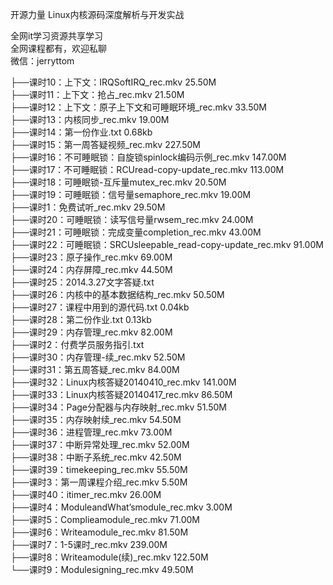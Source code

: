 开源力量 Linux内核源码深度解析与开发实战

全网it学习资源共享学习<br>全网课程都有，欢迎私聊<br>微信：jerryttom<br>

├──课时10：上下文：IRQSoftIRQ_rec.mkv 25.50M<br> ├──课时11：上下文：抢占_rec.mkv 21.50M<br> ├──课时12：上下文：原子上下文和可睡眠环境_rec.mkv 33.50M<br> ├──课时13：内核同步_rec.mkv 19.00M<br> ├──课时14：第一份作业.txt 0.68kb<br> ├──课时15：第一周答疑视频_rec.mkv 227.50M<br> ├──课时16：不可睡眠锁：自旋锁spinlock编码示例_rec.mkv 147.00M<br> ├──课时17：不可睡眠锁：RCUread-copy-update_rec.mkv 113.00M<br> ├──课时18：可睡眠锁-互斥量mutex_rec.mkv 20.50M<br> ├──课时19：可睡眠锁：信号量semaphore_rec.mkv 19.00M<br> ├──课时1：免费试听_rec.mkv 29.50M<br> ├──课时20：可睡眠锁：读写信号量rwsem_rec.mkv 24.00M<br> ├──课时21：可睡眠锁：完成变量completion_rec.mkv 43.00M<br> ├──课时22：可睡眠锁：SRCUsleepable_read-copy-update_rec.mkv 91.00M<br> ├──课时23：原子操作_rec.mkv 69.00M<br> ├──课时24：内存屏障_rec.mkv 44.50M<br> ├──课时25：2014.3.27文字答疑.txt<br> ├──课时26：内核中的基本数据结构_rec.mkv 50.50M<br> ├──课时27：课程中用到的源代码.txt 0.04kb<br> ├──课时28：第二份作业.txt 0.13kb<br> ├──课时29：内存管理_rec.mkv 82.00M<br> ├──课时2：付费学员服务指引.txt<br> ├──课时30：内存管理-续_rec.mkv 52.50M<br> ├──课时31：第五周答疑_rec.mkv 84.00M<br> ├──课时32：Linux内核答疑20140410_rec.mkv 141.00M<br> ├──课时33：Linux内核答疑20140417_rec.mkv 86.50M<br> ├──课时34：Page分配器与内存映射_rec.mkv 51.50M<br> ├──课时35：内存映射续_rec.mkv 54.50M<br> ├──课时36：进程管理_rec.mkv 73.00M<br> ├──课时37：中断异常处理_rec.mkv 52.00M<br> ├──课时38：中断子系统_rec.mkv 42.50M<br> ├──课时39：timekeeping_rec.mkv 55.50M<br> ├──课时3：第一周课程介绍_rec.mkv 5.50M<br> ├──课时40：itimer_rec.mkv 26.00M<br> ├──课时4：ModuleandWhat’smodule_rec.mkv 3.00M<br> ├──课时5：Complieamodule_rec.mkv 71.00M<br> ├──课时6：Writeamodule_rec.mkv 81.50M<br> ├──课时7：1-5课时_rec.mkv 239.00M<br> ├──课时8：Writeamodule(续)_rec.mkv 122.50M<br> └──课时9：Modulesigning_rec.mkv 49.50M